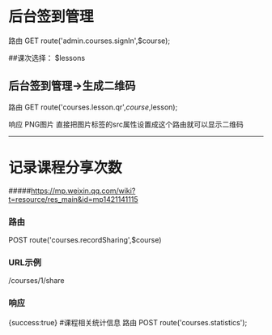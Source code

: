 # 后台签到管理
路由 GET route('admin.courses.signIn',$course);

##课次选择：
$lessons

## 后台签到管理->生成二维码
路由 GET route('courses.lesson.qr',$course,$lesson);

响应 PNG图片
直接把图片标签的src属性设置成这个路由就可以显示二维码
***
# 记录课程分享次数
#####https://mp.weixin.qq.com/wiki?t=resource/res_main&id=mp1421141115
### 路由 
POST route('courses.recordSharing',$course)
### URL示例 
/courses/1/share
### 响应 
{success:true}
#课程相关统计信息
路由 POST route('courses.statistics');
